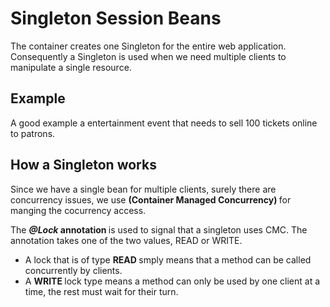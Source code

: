 # Singleton Session Beans
 The container creates one Singleton for the entire web application. Consequently a Singleton is used when we need multiple clients to manipulate a single resource.
 
 ## Example
 A good example a entertainment event that needs to sell 100 tickets online to patrons.
 
 ## How a Singleton works
 Since we have a single bean for multiple clients, surely there are concurrency issues, we use <b> (Container Managed Concurrency) </b> for
 manging the cocurrency access.
 
 The <b><em> @Lock </em> annotation </b> is used to signal that a singleton uses CMC. The annotation takes one of the two values, READ or WRITE. 
 - A lock that is of type <b> READ </b> smply means that a method can be called concurrently by clients.
 - A <b> WRITE </b> lock type means a method can only be used by one client at a time, the rest must wait for their turn.
